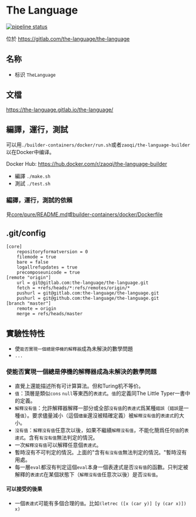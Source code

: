 # The Language

[![pipeline status](https://gitlab.com/the-language/the-language/badges/master/pipeline.svg)](https://gitlab.com/the-language/the-language/commits/master)

位於 https://gitlab.com/the-language/the-language

## 名称

* 标识 `TheLanguage`

## 文檔

https://the-language.gitlab.io/the-language/

## 編譯，運行，測試

可以用`./builder-containers/docker/run.sh`或者`zaoqi/the-language-builder`以在Docker中编译。

Docker Hub: https://hub.docker.com/r/zaoqi/the-language-builder

* 編譯 `./make.sh`
* 測試 `./test.sh`

### 編譯，運行，測試的依賴

見[core/pure/README.md](core/pure/README.md)或[builder-containers/docker/Dockerfile](builder-containers/docker/Dockerfile)

## .git/config

```
[core]
	repositoryformatversion = 0
	filemode = true
	bare = false
	logallrefupdates = true
	precomposeunicode = true
[remote "origin"]
	url = git@gitlab.com:the-language/the-language.git
	fetch = +refs/heads/*:refs/remotes/origin/*
	pushurl = git@gitlab.com:the-language/the-language.git
	pushurl = git@github.com:the-language/the-language.git
[branch "master"]
	remote = origin
	merge = refs/heads/master
```

## 實驗性特性

* 使`能否實現一個總是停機的解釋器`成為未解決的數學問題
* `...`

### 使能否實現一個總是停機的解釋器成為未解決的數學問題

* 直覺上還能描述所有可计算算法。但和Turing机不等价。
* `值`：頂層是類似`cons` `null`等東西的`表達式`。`值`的定義同The Little Typer一書中的定義。
* `解釋沒有值`：允許解釋器解釋一部分或全部`沒有值`的`表達式`爲某種`錯誤`（`錯誤`是一種`值`）。要求儘量減小（這個`儘量`還沒被精確定義）被`解釋沒有值`的`表達式`的大小。
* `沒有值`：`解釋沒有值`任意次以後，如果不繼續`解釋沒有值`，不能化簡爲任何`值`的`表達式`。含有`有沒有值`無法判定的情況。
* 一次`解釋沒有值`可以解釋任意個`表達式`。
* 暫時沒有不可判定的情況。上面的"含有`有沒有值`無法判定的情況。"暫時沒有用處。
* 每一層`eval`都沒有判定這個`eval`本身一個表達式是否`沒有值`的函數。只判定被解釋的`表達式`在某個狀態下（`解釋沒有值`任意次以後）是否`沒有值`。

#### 可以接受的後果

* 一個`表達式`可能有多個合理的`值`。比如`(letrec ([x (car y)] [y (car x)]) x)`
